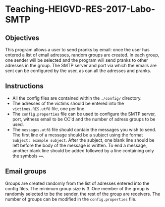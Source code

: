 # Teaching-HEIGVD-RES-2017-Labo-SMTP

## Objectives
This program allows a user to send pranks by email: once the user has entered a list of email adresses, random groups are created. In each group, one sender will be selected and the program will send pranks to other adresses in the group. The SMTP server and port via which the emails are sent can be configured by the user, as can all the adresses and pranks.

## Instructions

* All the config files are contained within the `./config/` directory. 
* The adresses of the victims should be entered into the `victimes.RES.utf8` file, one per line.
* The `config.properties` file can be used to configure the SMTP server, port, witness email to be CC'd and the number of adress groups to be used.
* The `messages.utf8` file should contain the messages you wish to send. The first line of a message should be a subject using the format `Subject: example subject`. After the subject, one blank line should be left before the body of the message is written. To end a message, another blank line should be added followed by a line containing only the symbols `==`.

## Email groups
Groups are created randomly from the list of adresses entered into the config files. The minimum group size is 3. One member of the group is randomly selected to be the sender, the rest of the group are receivers. The number of groups can be modified in the `config.properties` file.

      







